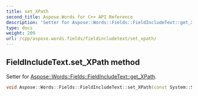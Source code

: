 ```yaml
---
title: set_XPath
second_title: Aspose.Words for C++ API Reference
description: 'Setter for Aspose::Words::Fields::FieldIncludeText::get_XPath.'
type: docs
weight: 209
url: /cpp/aspose.words.fields/fieldincludetext/set_xpath/
---
```

## FieldIncludeText.set_XPath method


Setter for [Aspose::Words::Fields::FieldIncludeText::get_XPath](../get_xpath/).

```cpp
void Aspose::Words::Fields::FieldIncludeText::set_XPath(const System::String &value)
```

